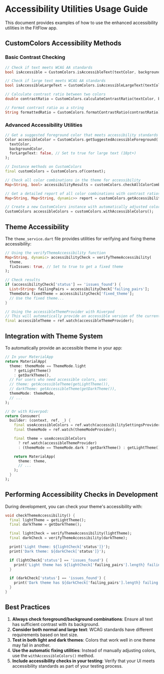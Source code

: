 # Accessibility Utilities Usage Guide

This document provides examples of how to use the enhanced accessibility utilities in the FitFlow app.

## CustomColors Accessibility Methods

### Basic Contrast Checking

```dart
// Check if text meets WCAG AA standards
bool isAccessible = CustomColors.isAccessibleText(textColor, backgroundColor);

// Check if large text meets WCAG AA standards
bool isAccessibleLargeText = CustomColors.isAccessibleLargeText(textColor, backgroundColor);

// Calculate contrast ratio between two colors
double contrastRatio = CustomColors.calculateContrastRatio(textColor, backgroundColor);

// Format contrast ratio as a string
String formattedRatio = CustomColors.formatContrastRatio(contrastRatio); // "4.50:1"
```

### Advanced Accessibility Utilities

```dart
// Get a suggested foreground color that meets accessibility standards
Color accessibleColor = CustomColors.getSuggestedAccessibleForeground(
  textColor,
  backgroundColor,
  forLargeText: false, // Set to true for large text (18pt+)
);

// Instance methods on CustomColors
final customColors = CustomColors.of(context);

// Check all color combinations in the theme for accessibility
Map<String, bool> accessibilityResults = customColors.checkAllColorCombinations();

// Get a detailed report of all color combinations with contrast ratios and compliance levels
Map<String, Map<String, dynamic>> report = customColors.getAccessibilityReport();

// Create a new CustomColors instance with automatically adjusted colors to ensure accessibility
CustomColors accessibleColors = customColors.withAccessibleColors();
```

## Theme Accessibility

The `theme_service.dart` file provides utilities for verifying and fixing theme accessibility:

```dart
// Using the verifyThemeAccessibility function
Map<String, dynamic> accessibilityCheck = verifyThemeAccessibility(
  theme,
  fixIssues: true, // Set to true to get a fixed theme
);

// Check results
if (accessibilityCheck['status'] == 'issues_found') {
  List<String> failingPairs = accessibilityCheck['failing_pairs'];
  ThemeData fixedTheme = accessibilityCheck['fixed_theme'];
  // Use the fixed theme...
}

// Using the accessibleThemeProvider with Riverpod
// This will automatically provide an accessible version of the current theme
final accessibleTheme = ref.watch(accessibleThemeProvider);
```

## Integration with Theme System

To automatically provide an accessible theme in your app:

```dart
// In your MaterialApp
return MaterialApp(
  theme: themeMode == ThemeMode.light
    ? getLightTheme()
    : getDarkTheme(),
  // For users who need accessible colors, use:
  // theme: getAccessibleTheme(getLightTheme()),
  // darkTheme: getAccessibleTheme(getDarkTheme()),
  themeMode: themeMode,
  // ...
);

// Or with Riverpod:
return Consumer(
  builder: (context, ref, _) {
    final useAccessibleColors = ref.watch(accessibilitySettingsProvider).useAccessibleColors;
    final themeMode = ref.watch(themeModeProvider);

    final theme = useAccessibleColors
      ? ref.watch(accessibleThemeProvider)
      : (themeMode == ThemeMode.dark ? getDarkTheme() : getLightTheme());

    return MaterialApp(
      theme: theme,
      // ...
    );
  }
);
```

## Performing Accessibility Checks in Development

During development, you can check your theme's accessibility with:

```dart
void checkThemeAccessibility() {
  final lightTheme = getLightTheme();
  final darkTheme = getDarkTheme();

  final lightCheck = verifyThemeAccessibility(lightTheme);
  final darkCheck = verifyThemeAccessibility(darkTheme);

  print('Light theme: ${lightCheck['status']}');
  print('Dark theme: ${darkCheck['status']}');

  if (lightCheck['status'] == 'issues_found') {
    print('Light theme has ${lightCheck['failing_pairs'].length} failing pairs');
  }

  if (darkCheck['status'] == 'issues_found') {
    print('Dark theme has ${darkCheck['failing_pairs'].length} failing pairs');
  }
}
```

## Best Practices

1. **Always check foreground/background combinations**: Ensure all text has sufficient contrast with its background.
2. **Consider both normal and large text**: WCAG standards have different requirements based on text size.
3. **Test in both light and dark themes**: Colors that work well in one theme may fail in another.
4. **Use the automatic fixing utilities**: Instead of manually adjusting colors, use the `withAccessibleColors()` method.
5. **Include accessibility checks in your testing**: Verify that your UI meets accessibility standards as part of your testing process.
